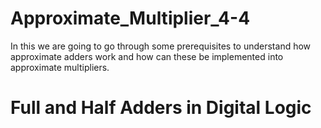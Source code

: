 # Approximate_Multiplier_4-4
In this we are going to go through some prerequisites to understand how approximate adders work and how can these be implemented into approximate multipliers.

# Full and Half Adders in Digital Logic
